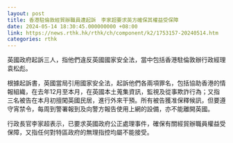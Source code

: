 ```yaml
---
layout: post
title: 香港駐倫敦經貿辦職員遭起訴　李家超要求英方確保其權益受保障
date: 2024-05-14 18:30:45.000000000 +08:00
link: https://news.rthk.hk/rthk/ch/component/k2/1753157-20240514.htm
categories: rthk
---
```


英國政府起訴三人，指他們違反英國國家安全法，當中包括香港駐倫敦辦行政經理袁松彪。

根據起訴書，英國當局引用國家安全法，起訴他們各兩項罪名，包括協助香港的情報組織，在去年12月至本月，在英國本土蒐集資訊，監視及從事欺詐行為；又指三名被告在本月初擅闖英國民居，進行外來干預。所有被告獲准保釋候訊，但要遵守宵禁令，每周到警署報到及向警方報告使用上網的設備，亦不能離開英國。

行政長官李家超表示，已要求英國政府公正處理事件，確保有關經貿辦職員權益受保障，又指任何對特區政府的無理指控均屬不能接受。
